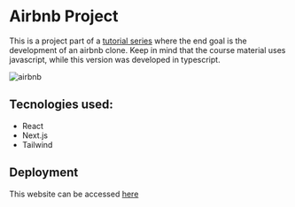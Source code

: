 # Airbnb Project
This is a project part of a [tutorial series](https://www.youtube.com/watch?v=ifcODOhSH1o&list=PLf16UKl7nR5AOGvcX_WtjqXMge-a1B1Lo) where the end goal is the development of an airbnb clone. Keep in mind that the course material uses javascript, while this version was developed in typescript.

![airbnb](https://github.com/joaocosteira/airbnb/blob/main/readme_imgs/output.gif)
## Tecnologies used:
- React
- Next.js
- Tailwind

## Deployment
This website can be accessed [here](https://airbnb-joaocosteira.vercel.app/)